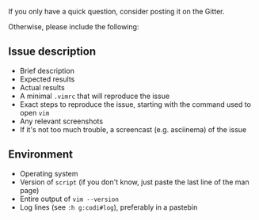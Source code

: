 If you only have a quick question, consider posting it on the Gitter.

Otherwise, please include the following:

## Issue description
- Brief description
- Expected results
- Actual results
- A minimal `.vimrc` that will reproduce the issue
- Exact steps to reproduce the issue, starting with the command used to open
  `vim`
- Any relevant screenshots
- If it's not too much trouble, a screencast (e.g. asciinema) of the issue

## Environment
- Operating system
- Version of `script` (if you don't know, just paste the last line of the
  man page)
- Entire output of `vim --version`
- Log lines (see `:h g:codi#log`), preferably in a pastebin
